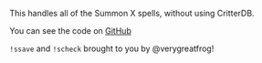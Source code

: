 This handles all of the Summon X spells, without using CritterDB.

You can see the code on [GitHub](https://github.com/Croebh/Avrae-Customizations/tree/master/Collections/Croebhs%20Summon%20Alias)

`!ssave` and `!scheck` brought to you by @verygreatfrog!